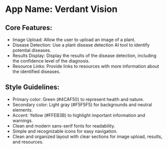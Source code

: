 # **App Name**: Verdant Vision

## Core Features:

- Image Upload: Allow the user to upload an image of a plant.
- Disease Detection: Use a plant disease detection AI tool to identify potential diseases.
- Results Display: Display the results of the disease detection, including the confidence level of the diagnosis.
- Resource Links: Provide links to resources with more information about the identified diseases.

## Style Guidelines:

- Primary color: Green (#4CAF50) to represent health and nature.
- Secondary color: Light gray (#F5F5F5) for backgrounds and neutral elements.
- Accent: Yellow (#FFEB3B) to highlight important information and warnings.
- Clean and modern sans-serif fonts for readability.
- Simple and recognizable icons for easy navigation.
- Clean and organized layout with clear sections for image upload, results, and resources.